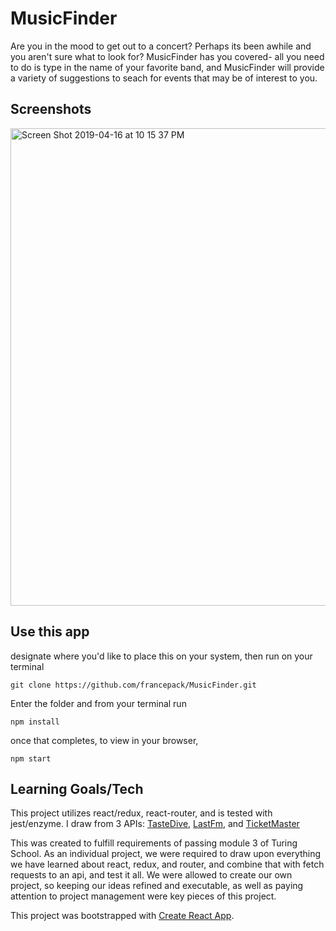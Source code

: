 # MusicFinder
Are you in the mood to get out to a concert? Perhaps its been awhile and you aren't sure what to look for? MusicFinder has you covered- all you need to do is type in the name of your favorite band, and MusicFinder will provide a variety of suggestions to seach for events that may be of interest to you.

## Screenshots
<img width="764" alt="Screen Shot 2019-04-16 at 10 15 37 PM" src="https://user-images.githubusercontent.com/44355328/56261624-0021f900-6099-11e9-8ae1-fc9ef6abdad1.png">


## Use this app
designate where you'd like to place this on your system, then run on your terminal 
```
git clone https://github.com/francepack/MusicFinder.git
```
Enter the folder and from your terminal run
```
npm install
```
once that completes, to view in your browser,
```
npm start
```

## Learning Goals/Tech
This project utilizes react/redux, react-router, and is tested with jest/enzyme. I draw from 3 APIs: [TasteDive](https://tastedive.com/read/api), [LastFm](https://www.last.fm/api), and [TicketMaster](https://developer.ticketmaster.com/products-and-docs/apis/discovery-api/v2/)

This was created to fulfill requirements of passing module 3 of Turing School. As an individual project, we were required to draw upon everything we have learned about react, redux, and router, and combine that with fetch requests to an api, and test it all. We were allowed to create our own project, so keeping our ideas refined and executable, as well as paying attention to project management were key pieces of this project.



This project was bootstrapped with [Create React App](https://github.com/facebook/create-react-app).
